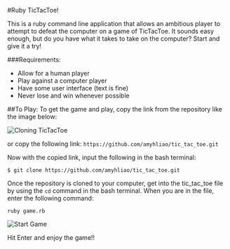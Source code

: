 #Ruby TicTacToe!

This is a ruby command line application that allows an ambitious player to attempt to defeat the computer on a game of TicTacToe. It sounds easy enough, but do you have what it takes to take on the computer? Start and give it a try!

###Requirements:
- Allow for a human player
- Play against a computer player
- Have some user interface (text is fine)
- Never lose and win whenever possible

##To Play:
To get the game and play, copy the link from the repository like the image below:

![Cloning TicTacToe](../images/clone_game.png)

or copy the following link:
`https://github.com/amyhliao/tic_tac_toe.git`

Now with the copied link, input the following in the bash terminal:
```shell
$ git clone https://github.com/amyhliao/tic_tac_toe.git
```

Once the repository is cloned to your computer, get into the tic_tac_toe file by using the `cd` command in the bash terminal. When you are in the file, enter the following command:
```shell
ruby game.rb
```
![Start Game](../images/terminal_start.png)

Hit Enter and enjoy the game!!